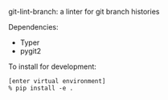 git-lint-branch: a linter for git branch histories

Dependencies:

- Typer
- pygit2

To install for development:

    [enter virtual environment]
    % pip install -e .
